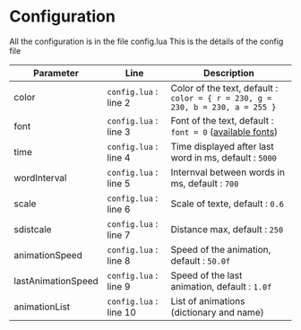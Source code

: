 # Configuration

All the configuration is in the file config.lua
This is the détails of the config file

| Parameter          | Line                   | Description                                                                             |
| ------------------ | ---------------------- | --------------------------------------------------------------------------------------- |
| color              | `config.lua` : line 2  | Color of the text, default : `color = { r = 230, g = 230, b = 230, a = 255 }`           |
| font               | `config.lua` : line 3  | Font of the text, default : `font = 0` ([available fonts](https://imgur.com/a/oV3ciWs)) |
| time               | `config.lua` : line 4  | Time displayed after last word in ms, default : `5000`                                  |
| wordInterval       | `config.lua` : line 5  | Internval between words in ms, default : `700`                                          |
| scale              | `config.lua` : line 6  | Scale of texte, default : `0.6`                                                         |
| sdistcale          | `config.lua` : line 7  | Distance max, default : `250`                                                           |
| animationSpeed     | `config.lua` : line 8  | Speed of the animation, default : `50.0f`                                               |
| lastAnimationSpeed | `config.lua` : line 9  | Speed of the last animation, default : `1.0f`                                           |
| animationList      | `config.lua` : line 10 | List of animations (dictionary and name)                                                |
